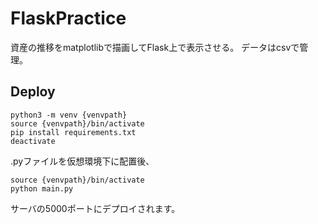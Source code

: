# FlaskPractice
資産の推移をmatplotlibで描画してFlask上で表示させる。
データはcsvで管理。

## Deploy
~~~terminal
python3 -m venv {venvpath}
source {venvpath}/bin/activate
pip install requirements.txt
deactivate
~~~

.pyファイルを仮想環境下に配置後、

~~~terminal
source {venvpath}/bin/activate
python main.py
~~~

サーバの5000ポートにデプロイされます。

